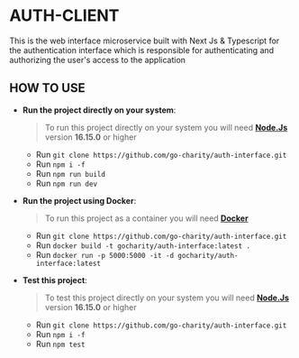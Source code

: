 # AUTH-CLIENT

This is the web interface microservice built with Next Js & Typescript for the authentication interface which is responsible for authenticating and authorizing the user's access to the application

## HOW TO USE

- **Run the project directly on your system**:

  > To run this project directly on your system you will need [**Node.Js**](https://nodejs.org/en/download) version **16.15.0** or higher

  - Run `git clone https://github.com/go-charity/auth-interface.git`
  - Run `npm i -f`
  - Run `npm run build`
  - Run `npm run dev`

- **Run the project using Docker**:

  > To run this project as a container you will need [**Docker**](https://www.docker.com/products/docker-desktop/)

  - Run `git clone https://github.com/go-charity/auth-interface.git`
  - Run `docker build -t gocharity/auth-interface:latest .`
  - Run `docker run -p 5000:5000 -it -d gocharity/auth-interface:latest`

- **Test this project**:
  > To test this project directly on your system you will need [**Node.Js**](https://nodejs.org/en/download) version **16.15.0** or higher
  - Run `git clone https://github.com/go-charity/auth-interface.git`
  - Run `npm i -f`
  - Run `npm test`
